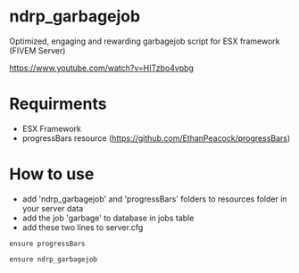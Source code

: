 # ndrp_garbagejob
Optimized, engaging and rewarding garbagejob script for ESX framework (FIVEM Server)

https://www.youtube.com/watch?v=HITzbo4vpbg

# Requirments

- ESX Framework
- progressBars resource (https://github.com/EthanPeacock/progressBars)

# How to use

- add 'ndrp_garbagejob' and 'progressBars' folders to resources folder in your server data
- add the job 'garbage' to database in jobs table
- add these two lines to server.cfg

``ensure progressBars``

``ensure ndrp_garbagejob``

